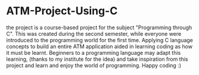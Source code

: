 # ATM-Project-Using-C
the project is a course-based project for the subject "Programming through C".
This was created during the second semester, while everyone were introduced to the programming world for the first time. Applying C language concepts to build an entire ATM application aided in learning coding as how it must be learnt.
Beginners to a programming language may adapt this learning, (thanks to my institute for the idea) and take inspiration from this project and learn and enjoy the world of programming. Happy coding :)

